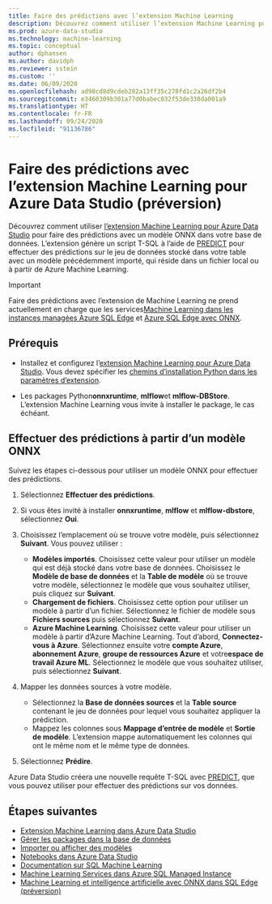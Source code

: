 ```yaml
---
title: Faire des prédictions avec l’extension Machine Learning
description: Découvrez comment utiliser l’extension Machine Learning pour Azure Data Studio pour faire des prédictions avec un modèle ONNX dans votre base de données.
ms.prod: azure-data-studio
ms.technology: machine-learning
ms.topic: conceptual
author: dphansen
ms.author: davidph
ms.reviewer: sstein
ms.custom: ''
ms.date: 06/09/2020
ms.openlocfilehash: ad98cd8d9cdeb282a13ff35c278fd1c2a26df2b4
ms.sourcegitcommit: e3460309b301a77d0babec032f53de330da001a9
ms.translationtype: HT
ms.contentlocale: fr-FR
ms.lasthandoff: 09/24/2020
ms.locfileid: "91136786"
---
```

# <a name="make-predictions-with-machine-learning-extension-for-azure-data-studio-preview"></a>Faire des prédictions avec l’extension Machine Learning pour Azure Data Studio (préversion)

Découvrez comment utiliser [l’extension Machine Learning pour Azure Data Studio](machine-learning-extension.md) pour faire des prédictions avec un modèle ONNX dans votre base de données. L’extension génère un script T-SQL à l’aide de [PREDICT](../../t-sql/queries/predict-transact-sql.md) pour effectuer des prédictions sur le jeu de données stocké dans votre table avec un modèle précédemment importé, qui réside dans un fichier local ou à partir de Azure Machine Learning.

> [!IMPORTANT]
> Faire des prédictions avec l’extension de Machine Learning ne prend actuellement en charge que les services[Machine Learning dans les instances managées Azure SQL Edge](/azure/azure-sql/managed-instance/machine-learning-services-overview) et [Azure SQL Edge avec ONNX](/azure/azure-sql-edge/onnx-overview).

## <a name="prerequisites"></a>Prérequis

- Installez et configurez l’[extension Machine Learning pour Azure Data Studio](machine-learning-extension.md). Vous devez spécifier les [chemins d’installation Python dans les paramètres d’extension](machine-learning-extension.md#settings).

- Les packages Python**onnxruntime**, **mlflow**et **mlflow-DBStore**. L’extension Machine Learning vous invite à installer le package, le cas échéant.

## <a name="make-predictions-from-onnx-model"></a>Effectuer des prédictions à partir d’un modèle ONNX

Suivez les étapes ci-dessous pour utiliser un modèle ONNX pour effectuer des prédictions.

1. Sélectionnez **Effectuer des prédictions**.

1. Si vous êtes invité à installer **onnxruntime**, **mlflow** et **mlflow-dbstore**, sélectionnez **Oui**.

1. Choisissez l’emplacement où se trouve votre modèle, puis sélectionnez **Suivant**. Vous pouvez utiliser :
    - **Modèles importés**. Choisissez cette valeur pour utiliser un modèle qui est déjà stocké dans votre base de données. Choisissez le **Modèle de base de données** et la **Table de modèle** où se trouve votre modèle, sélectionnez le modèle que vous souhaitez utiliser, puis cliquez sur **Suivant**.
    - **Chargement de fichiers**. Choisissez cette option pour utiliser un modèle à partir d’un fichier. Sélectionnez le fichier de modèle sous **Fichiers sources** puis sélectionnez **Suivant**.
    - **Azure Machine Learning**. Choisissez cette valeur pour utiliser un modèle à partir d’Azure Machine Learning. Tout d’abord, **Connectez-vous à Azure**. Sélectionnez ensuite votre **compte Azure**, **abonnement Azure**, **groupe de ressources Azure** et votre**espace de travail Azure ML**. Sélectionnez le modèle que vous souhaitez utiliser, puis sélectionnez **Suivant**.

1. Mapper les données sources à votre modèle.
    - Sélectionnez la **Base de données sources** et la **Table source** contenant le jeu de données pour lequel vous souhaitez appliquer la prédiction.
    - Mappez les colonnes sous **Mappage d’entrée de modèle** et **Sortie de modèle**. L’extension mappe automatiquement les colonnes qui ont le même nom et le même type de données.

1. Sélectionnez **Prédire**.

Azure Data Studio créera une nouvelle requête T-SQL avec [PREDICT](../../t-sql/queries/predict-transact-sql.md), que vous pouvez utiliser pour effectuer des prédictions sur vos données.

## <a name="next-steps"></a>Étapes suivantes

- [Extension Machine Learning dans Azure Data Studio](machine-learning-extension.md)
- [Gérer les packages dans la base de données](machine-learning-extension-manage-packages.md)
- [Importer ou afficher des modèles](machine-learning-extension-import-view-models.md)
- [Notebooks dans Azure Data Studio](../notebooks-guidance.md)
- [Documentation sur SQL Machine Learning](../../machine-learning/index.yml)
- [Machine Learning Services dans Azure SQL Managed Instance](/azure/azure-sql/managed-instance/machine-learning-services-overview)
- [Machine Learning et intelligence artificielle avec ONNX dans SQL Edge (préversion)](/azure/azure-sql-edge/onnx-overview)
